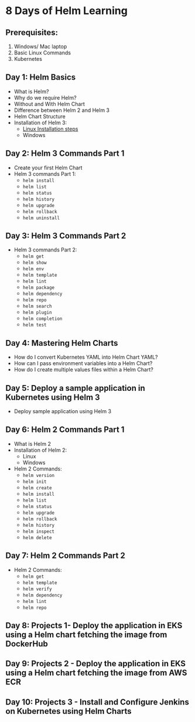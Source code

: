 # 8 Days of Helm Learning
## Prerequisites:
1. Windows/ Mac laptop
2. Basic Linux Commands
3. Kubernetes

## Day 1: Helm Basics

- What is Helm?
- Why do we require Helm?
- Without and With Helm Chart
- Difference between Helm 2 and Helm 3
- Helm Chart Structure
- Installation of Helm 3:
  - [Linux Installation steps ](https://github.com/techworldwithmurali/helm-zero-to-hero/blob/day-1/Installing%20Helm%202%20on%20Linux.md)
  - Windows

## Day 2: Helm 3 Commands Part 1

- Create your first Helm Chart
- Helm 3 commands Part 1:
  - `helm install`
  - `helm list`
  - `helm status`
  - `helm history`
  - `helm upgrade`
  - `helm rollback`
  - `helm uninstall`

## Day 3: Helm 3 Commands  Part 2

- Helm 3 commands Part 2:
  - `helm get`
  - `helm show`
  - `helm env`
  - `helm template`
  - `helm lint`
  - `helm package`
  - `helm dependency`
  - `helm repo`
  - `helm search`
  - `helm plugin`
  - `helm completion`
  - `helm test`

## Day 4: Mastering Helm Charts

- How do I convert Kubernetes YAML into Helm Chart YAML?
- How can I pass environment variables into a Helm Chart?
- How do I create multiple values files within a Helm Chart?

## Day 5: Deploy a sample application in Kubernetes using Helm 3

- Deploy sample application using Helm 3

## Day 6: Helm 2 Commands Part 1
- What is Helm 2
- Installation of Helm 2:
  - Linux
  - Windows
- Helm 2 Commands:
  - `helm version`
  - `helm init`
  - `helm create`
  - `helm install`
  - `helm list`
  - `helm status`
  - `helm upgrade`
  - `helm rollback`
  - `helm history`
  - `helm inspect`
  - `helm delete`

## Day 7: Helm 2 Commands Part 2

- Helm 2 Commands:
  - `helm get`
  - `helm template`
  - `helm verify`
  - `helm dependency`
  - `helm lint`
  - `helm repo`

##  Day 8: Projects 1-  Deploy the application in EKS using a Helm chart fetching the image from DockerHub
##  Day 9: Projects 2 - Deploy the application in EKS using a Helm chart fetching the image from AWS ECR
##  Day 10: Projects 3 - Install and Configure  Jenkins on Kubernetes using Helm Charts
